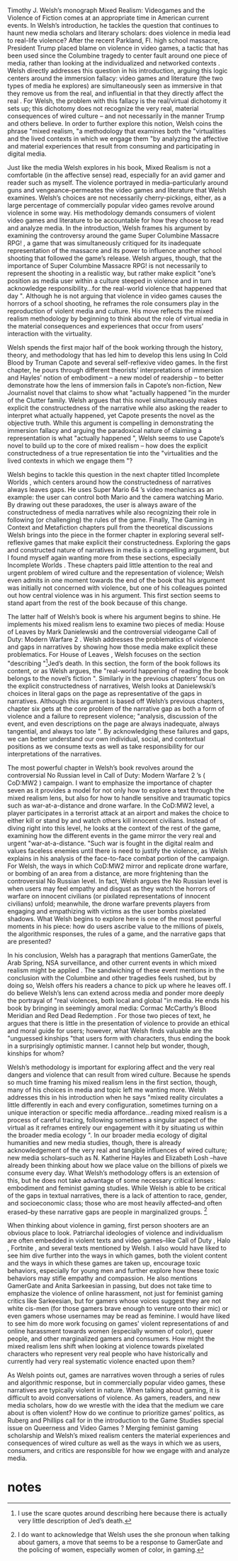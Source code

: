 
Timothy J. Welsh’s monograph Mixed Realism: Videogames and the Violence of Fiction comes at an appropriate time in American current events. In Welsh’s introduction, he tackles the question that continues to haunt new media scholars and literary scholars: does violence in media lead to real-life violence? After the recent Parkland, Fl. high school massacre, President Trump placed blame on violence in video games, a tactic that has been used since the Columbine tragedy to center fault around one piece of media, rather than looking at the individualized and networked contexts . Welsh directly addresses this question in his introduction, arguing this logic centers around the immersion fallacy: video games and literature (the two types of media he explores) are simultaneously seen as immersive in that they remove us from the real, and influential in that they directly affect the real . For Welsh, the problem with this fallacy is the real/virtual dichotomy it sets up; this dichotomy does not recognize the very real, material consequences of wired culture – and not necessarily in the manner Trump and others believe. In order to further explore this notion, Welsh coins the phrase "mixed realism, "a methodology that examines both the "virtualities and the lived contexts in which we engage them "by analyzing the affective and material experiences that result from consuming and participating in digital media. 

Just like the media Welsh explores in his book, Mixed Realism is not a comfortable (in the affective sense) read, especially for an avid gamer and reader such as myself. The violence portrayed in media–particularly around guns and vengeance–permeates the video games and literature that Welsh examines. Welsh’s choices are not necessarily cherry-pickings, either, as a large percentage of commercially popular video games revolve around violence in some way. His methodology demands consumers of violent video games and literature to be accountable for how they choose to read and analyze media. In the introduction, Welsh frames his argument by examining the controversy around the game Super Columbine Massacre RPG! , a game that was simultaneously critiqued for its inadequate representation of the massacre and its power to influence another school shooting that followed the game’s release. Welsh argues, though, that the importance of Super Columbine Massacre RPG! is not necessarily to represent the shooting in a realistic way, but rather make explicit "one’s position as media user within a culture steeped in violence and in turn acknowledge responsibility…for the real-world violence that happened that day ". Although he is not arguing that violence in video games causes the horrors of a school shooting, he reframes the role consumers play in the reproduction of violent media and culture. His move reflects the mixed realism methodology by beginning to think about the role of virtual media in the material consequences and experiences that occur from users’ interaction with the virtuality. 

Welsh spends the first major half of the book working through the history, theory, and methodology that has led him to develop this lens using In Cold Blood by Truman Capote and several self-reflexive video games. In the first chapter, he pours through different theorists’ interpretations of immersion and Hayles’ notion of embodiment – a new model of readership – to better demonstrate how the lens of immersion fails in Capote’s non-fiction, New Journalist novel that claims to show what "actually happened "in the murder of the Clutter family. Welsh argues that this novel simultaneously makes explicit the constructedness of the narrative while also asking the reader to interpret what actually happened, yet Capote presents the novel as the objective truth. While this argument is compelling in demonstrating the immersion fallacy and arguing the paradoxical nature of claiming a representation is what "actually happened ", Welsh seems to use Capote’s novel to build up to the core of mixed realism – how does the explicit constructedness of a true representation tie into the "virtualities and the lived contexts in which we engage them "? 

Welsh begins to tackle this question in the next chapter titled Incomplete Worlds , which centers around how the constructedness of narratives always leaves gaps. He uses Super Mario 64 ’s video mechanics as an example: the user can control both Mario and the camera watching Mario. By drawing out these paradoxes, the user is always aware of the constructedness of media narratives while also recognizing their role in following (or challenging) the rules of the game. Finally, The Gaming in Context and Metafiction chapters pull from the theoretical discussions Welsh brings into the piece in the former chapter in exploring several self-reflexive games that make explicit their constructedness. Exploring the gaps and constructed nature of narratives in media is a compelling argument, but I found myself again wanting more from these sections, especially Incomplete Worlds . These chapters paid little attention to the real and urgent problem of wired culture and the representation of violence; Welsh even admits in one moment towards the end of the book that his argument was initially not concerned with violence, but one of his colleagues pointed out how central violence was in his argument. This first section seems to stand apart from the rest of the book because of this change. 

The latter half of Welsh’s book is where his argument begins to shine. He implements his mixed realism lens to examine two pieces of media: House of Leaves by Mark Danielewski and the controversial videogame Call of Duty: Modern Warfare 2 . Welsh addresses the problematics of violence and gaps in narratives by showing how those media make explicit these problematics. For House of Leaves , Welsh focuses on the section "describing "[^1]Jed’s death. In this section, the form of the book follows its content, or as Welsh argues, the "real-world happening of reading the book belongs to the novel’s fiction ". Similarly in the previous chapters’ focus on the explicit constructedness of narratives, Welsh looks at Danielewski’s choices in literal gaps on the page as representative of the gaps in narratives. Although this argument is based off Welsh’s previous chapters, chapter six gets at the core problem of the narrative gap as both a form of violence and a failure to represent violence; "analysis, discussion of the event, and even descriptions on the page are always inadequate, always tangential, and always too late ". By acknowledging these failures and gaps, we can better understand our own individual, social, and contextual positions as we consume texts as well as take responsibility for our interpretations of the narratives. 

The most powerful chapter in Welsh’s book revolves around the controversial No Russian level in Call of Duty: Modern Warfare 2 ’s ( CoD:MW2 ) campaign. I want to emphasize the importance of chapter seven as it provides a model for not only how to explore a text through the mixed realism lens, but also for how to handle sensitive and traumatic topics such as war-at-a-distance and drone warfare. In the CoD:MW2 level, a player participates in a terrorist attack at an airport and makes the choice to either kill or stand by and watch others kill innocent civilians. Instead of diving right into this level, he looks at the context of the rest of the game, examining how the different events in the game mirror the very real and urgent "war-at-a-distance. "Such war is fought in the digital realm and values faceless enemies until there is need to justify the violence, as Welsh explains in his analysis of the face-to-face combat portion of the campaign. For Welsh, the ways in which CoD:MW2 mirror and replicate drone warfare, or bombing of an area from a distance, are more frightening than the controversial No Russian level. In fact, Welsh argues the No Russian level is when users may feel empathy and disgust as they watch the horrors of warfare on innocent civilians (or pixilated representations of innocent civilians) unfold; meanwhile, the drone warfare prevents players from engaging and empathizing with victims as the user bombs pixelated shadows. What Welsh begins to explore here is one of the most powerful moments in his piece: how do users ascribe value to the millions of pixels, the algorithmic responses, the rules of a game, and the narrative gaps that are presented? 

In his conclusion, Welsh has a paragraph that mentions GamerGate, the Arab Spring, NSA surveillance, and other current events in which mixed realism might be applied . The sandwiching of these event mentions in the conclusion with the Columbine and other tragedies feels rushed, but by doing so, Welsh offers his readers a chance to pick up where he leaves off. I do believe Welsh’s lens can extend across media and ponder more deeply the portrayal of "real violences, both local and global "in media. He ends his book by bringing in seemingly amoral media: Cormac McCarthy’s Blood Meridian and Red Dead Redemption . For those two pieces of text, he argues that there is little in the presentation of violence to provide an ethical and moral guide for users; however, what Welsh finds valuable are the "unguessed kinships "that users form with characters, thus ending the book in a surprisingly optimistic manner. I cannot help but wonder, though, kinships for whom? 

Welsh’s methodology is important for exploring affect and the very real dangers and violence that can result from wired culture. Because he spends so much time framing his mixed realism lens in the first section, though, many of his choices in media and topic left me wanting more. Welsh addresses this in his introduction when he says "mixed reality circulates a little differently in each and every configuration, sometimes turning on a unique interaction or specific media affordance…reading mixed realism is a process of careful tracing, following sometimes a singular aspect of the virtual as it reframes entirely our engagement with it by situating us within the broader media ecology ". In our broader media ecology of digital humanities and new media studies, though, there is already acknowledgement of the very real and tangible influences of wired culture; new media scholars–such as N. Katherine Hayles and Elizabeth Losh –have already been thinking about how we place value on the billions of pixels we consume every day. What Welsh’s methodology offers is an extension of this, but he does not take advantage of some necessary critical lenses: embodiment and feminist gaming studies. While Welsh is able to be critical of the gaps in textual narratives, there is a lack of attention to race, gender, and socioeconomic class; those who are most heavily affected–and often erased–by these narrative gaps are people in marginalized groups. [^2]

When thinking about violence in gaming, first person shooters are an obvious place to look. Patriarchal ideologies of violence and individualism are often embedded in violent texts and video games–like Call of Duty , Halo , Fortnite , and several texts mentioned by Welsh. I also would have liked to see him dive further into the ways in which games, both the violent content and the ways in which these games are taken up, encourage toxic behaviors, especially for young men and further explore how these toxic behaviors may stifle empathy and compassion. He also mentions GamerGate and Anita Sarkeesian in passing, but does not take time to emphasize the violence of online harassment, not just for feminist gaming critics like Sarkeesian, but for gamers whose voices suggest they are not white cis-men (for those gamers brave enough to venture onto their mic) or even gamers whose usernames may be read as feminine. I would have liked to see him do more work focusing on games' violent representations of and online harassment towards women (especially women of color), queer people, and other marginalized gamers and consumers. How might the mixed realism lens shift when looking at violence towards pixelated characters who represent very real people who have historically and currently had very real systematic violence enacted upon them? 

As Welsh points out, games are narratives woven through a series of rules and algorithmic response, but in commercially popular video games, these narratives are typically violent in nature. When talking about gaming, it is difficult to avoid conversations of violence. As gamers, readers, and new media scholars, how do we wrestle with the idea that the medium we care about is often violent? How do we continue to prioritize games’ politics, as Ruberg and Phillips call for in the introduction to the Game Studies special issue on Queerness and Video Games ? Merging feminist gaming scholarship and Welsh’s mixed realism centers the material experiences and consequences of wired culture as well as the ways in which we as users, consumers, and critics are responsible for how we engage with and analyze media. 


# notes

[^1]: I use the scare quotes around describing here because there is actually
                    very little description of Jed’s death.
[^2]: I do want to acknowledge that Welsh uses the she
                        pronoun when talking about gamers, a move that seems to be a response to
                        GamerGate and the policing of women, especially women of color, in
                        gaming.